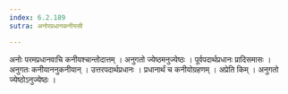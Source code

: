 ```yaml
---
index: 6.2.189
sutra: अनोरप्रधानकनीयसी

---
```

 अनोः परमप्रधानवाचि कनीयश्चान्तोदात्तम् । अनुगतो ज्येष्ठमनुज्येष्ठः । पूर्वपदार्थप्रधानः प्रादिसमासः । अनुगतः कनीयाननुकनीयान् । उत्तरपदार्थप्रधानः । प्रधानार्थं च कनीयोग्रहणम् । अप्रेति किम् । अनुगतो ज्येष्ठोऽनुज्येष्ठः ।